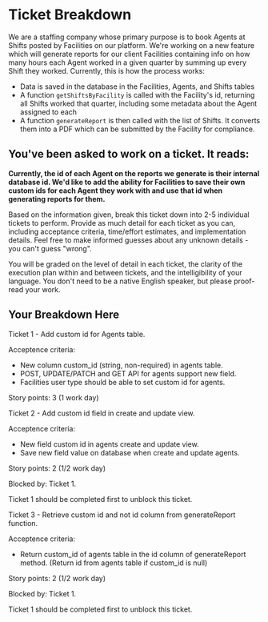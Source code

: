 # Ticket Breakdown
We are a staffing company whose primary purpose is to book Agents at Shifts posted by Facilities on our platform. We're working on a new feature which will generate reports for our client Facilities containing info on how many hours each Agent worked in a given quarter by summing up every Shift they worked. Currently, this is how the process works:

- Data is saved in the database in the Facilities, Agents, and Shifts tables
- A function `getShiftsByFacility` is called with the Facility's id, returning all Shifts worked that quarter, including some metadata about the Agent assigned to each
- A function `generateReport` is then called with the list of Shifts. It converts them into a PDF which can be submitted by the Facility for compliance.

## You've been asked to work on a ticket. It reads:

**Currently, the id of each Agent on the reports we generate is their internal database id. We'd like to add the ability for Facilities to save their own custom ids for each Agent they work with and use that id when generating reports for them.**


Based on the information given, break this ticket down into 2-5 individual tickets to perform. Provide as much detail for each ticket as you can, including acceptance criteria, time/effort estimates, and implementation details. Feel free to make informed guesses about any unknown details - you can't guess "wrong".


You will be graded on the level of detail in each ticket, the clarity of the execution plan within and between tickets, and the intelligibility of your language. You don't need to be a native English speaker, but please proof-read your work.

## Your Breakdown Here

Ticket 1 - Add custom id for Agents table.

Acceptence criteria:
- New column custom_id (string, non-required) in agents table.
- POST, UPDATE/PATCH and GET API for agents support new field.
- Facilities user type should be able to set custom id for agents.

Story points: 3 (1 work day)

Ticket 2 - Add custom id field in create and update view.

Acceptence criteria:
- New field custom id in agents create and update view.
- Save new field value on database when create and update agents.

Story points: 2 (1/2 work day)

Blocked by: Ticket 1.

Ticket 1 should be completed first to unblock this ticket.

Ticket 3 - Retrieve custom id and not id column from generateReport function.

Acceptence criteria:
- Return custom_id of agents table in the id column of generateReport method. (Return id from agents table if custom_id is null)

Story points: 2 (1/2 work day)

Blocked by: Ticket 1.

Ticket 1 should be completed first to unblock this ticket.